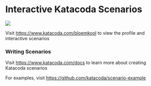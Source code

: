 # Interactive Katacoda Scenarios

[![](http://shields.katacoda.com/katacoda/bloemkool/count.svg)](https://www.katacoda.com/bloemkool "Get your profile on Katacoda.com")

Visit https://www.katacoda.com/bloemkool to view the profile and interactive scenarios

### Writing Scenarios
Visit https://www.katacoda.com/docs to learn more about creating Katacoda scenarios

For examples, visit https://github.com/katacoda/scenario-example
